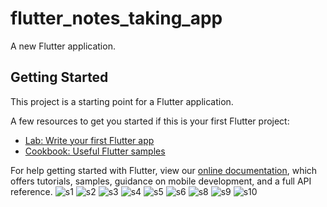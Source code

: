 # flutter_notes_taking_app

A new Flutter application.

## Getting Started

This project is a starting point for a Flutter application.

A few resources to get you started if this is your first Flutter project:

- [Lab: Write your first Flutter app](https://flutter.dev/docs/get-started/codelab)
- [Cookbook: Useful Flutter samples](https://flutter.dev/docs/cookbook)

For help getting started with Flutter, view our
[online documentation](https://flutter.dev/docs), which offers tutorials,
samples, guidance on mobile development, and a full API reference.
![s1](https://user-images.githubusercontent.com/71509915/104102920-3ec20300-52c1-11eb-9668-4fe951f319d1.jpg)
![s2](https://user-images.githubusercontent.com/71509915/104102923-42558a00-52c1-11eb-9889-bba61020194c.jpg)
![s3](https://user-images.githubusercontent.com/71509915/104102929-45507a80-52c1-11eb-9a13-e3a4dd9a28d1.jpg)
![s4](https://user-images.githubusercontent.com/71509915/104102932-471a3e00-52c1-11eb-83a4-74bd4cd23b92.jpg)
![s5](https://user-images.githubusercontent.com/71509915/104102935-48e40180-52c1-11eb-8239-c29277dda501.jpg)
![s6](https://user-images.githubusercontent.com/71509915/104102936-4aadc500-52c1-11eb-85b4-93c2807b6b28.jpg)
![s8](https://user-images.githubusercontent.com/71509915/104102938-4c778880-52c1-11eb-9a0b-8501958aea19.jpg)
![s9](https://user-images.githubusercontent.com/71509915/104102940-4e414c00-52c1-11eb-9c90-c02e76f108f7.jpg)
![s10](https://user-images.githubusercontent.com/71509915/104102943-500b0f80-52c1-11eb-8663-0bd3a6f79672.jpg)
